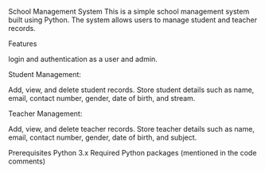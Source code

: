 School Management System
This is a simple school management system built using Python. The system allows users to manage student and teacher records.

Features

login and authentication as a user and admin.

Student Management:

Add, view, and delete student records.
Store student details such as name, email, contact number, gender, date of birth, and stream.

Teacher Management:

Add, view, and delete teacher records.
Store teacher details such as name, email, contact number, gender, date of birth, and subject.

Prerequisites
Python 3.x
Required Python packages (mentioned in the code comments)
